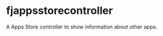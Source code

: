 fjappsstorecontroller
=====================

A Apps Store controller to show information about other apps.